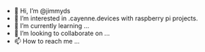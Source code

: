 - 👋 Hi, I’m @jimmyds
- 👀 I’m interested in .cayenne.devices with raspberry pi projects.
- 🌱 I’m currently learning ...
- 💞️ I’m looking to collaborate on ...
- 📫 How to reach me ...

<!---
jimmyds/jimmyds is a ✨ special ✨ repository because its `README.md` (this file) appears on your GitHub profile.
You can click the Preview link to take a look at your changes.
--->
